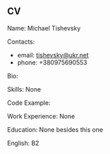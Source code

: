 
## CV ##
Name: Michael Tishevsky

Contacts:
+ email: tishevsky@ukr.net
+ phone: +380975690553

Bio:

Skills: None

Code Example:

Work Experience: None

Education: None besides this one

English: B2
